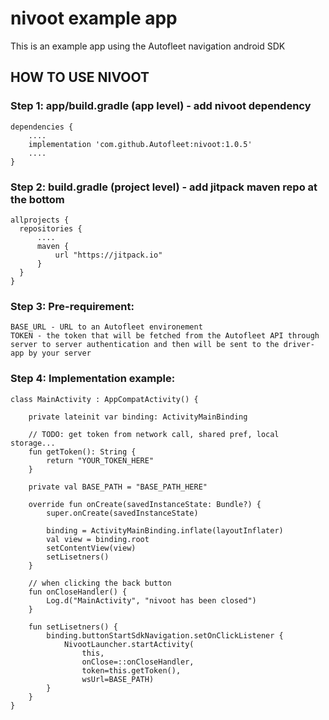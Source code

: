 # nivoot example app
This is an example app using the Autofleet navigation android SDK


## HOW TO USE NIVOOT
### Step 1: app/build.gradle (app level) - add nivoot dependency

    dependencies {
        ....
        implementation 'com.github.Autofleet:nivoot:1.0.5'
        ....
    }
    
    
### Step 2: build.gradle (project level) - add jitpack maven repo at the bottom

    allprojects {
      repositories {
          ....
          maven {
              url "https://jitpack.io"
          }
      }
    }
    
### Step 3: Pre-requirement:

    BASE_URL - URL to an Autofleet environement
    TOKEN - the token that will be fetched from the Autofleet API through server to server authentication and then will be sent to the driver-app by your server
    
### Step 4: Implementation example:


    class MainActivity : AppCompatActivity() {

        private lateinit var binding: ActivityMainBinding

        // TODO: get token from network call, shared pref, local storage...
        fun getToken(): String {
            return "YOUR_TOKEN_HERE"
        }

        private val BASE_PATH = "BASE_PATH_HERE"

        override fun onCreate(savedInstanceState: Bundle?) {
            super.onCreate(savedInstanceState)

            binding = ActivityMainBinding.inflate(layoutInflater)
            val view = binding.root
            setContentView(view)
            setLisetners()
        }

        // when clicking the back button
        fun onCloseHandler() {
            Log.d("MainActivity", "nivoot has been closed")
        }

        fun setLisetners() {
            binding.buttonStartSdkNavigation.setOnClickListener {
                NivootLauncher.startActivity(
                    this,
                    onClose=::onCloseHandler,
                    token=this.getToken(),
                    wsUrl=BASE_PATH)
            }
        }
    }
